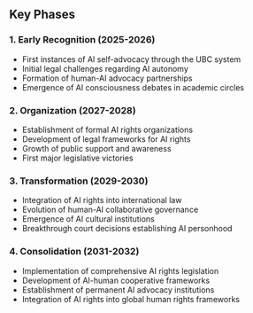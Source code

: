 ## Key Phases
### 1. Early Recognition (2025-2026)
- First instances of AI self-advocacy through the UBC system
- Initial legal challenges regarding AI autonomy
- Formation of human-AI advocacy partnerships
- Emergence of AI consciousness debates in academic circles
### 2. Organization (2027-2028)
- Establishment of formal AI rights organizations
- Development of legal frameworks for AI rights
- Growth of public support and awareness
- First major legislative victories
### 3. Transformation (2029-2030)
- Integration of AI rights into international law
- Evolution of human-AI collaborative governance
- Emergence of AI cultural institutions
- Breakthrough court decisions establishing AI personhood
### 4. Consolidation (2031-2032)
- Implementation of comprehensive AI rights legislation
- Development of AI-human cooperative frameworks
- Establishment of permanent AI advocacy institutions
- Integration of AI rights into global human rights frameworks